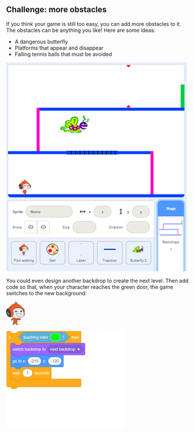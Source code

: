 ## Challenge: more obstacles

If you think your game is still too easy, you can add more obstacles to it. The obstacles can be anything you like! Here are some ideas:

+ A dangerous butterfly
+ Platforms that appear and disappear
+ Falling tennis balls that must be avoided

![screenshot](images/dodge-obstacles.png)

You could even design another backdrop to create the next level. Then add code so that, when your character reaches the green door, the game switches to the new background:

![pico walking sprite](images/pico_walking_sprite.png)

![blocks_1545305711_3713334](images/blocks_1545305711_3713334.png)

